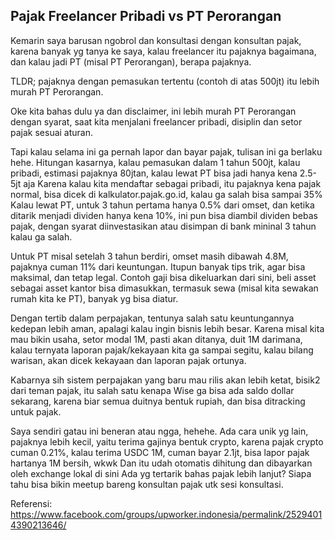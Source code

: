 ## Pajak Freelancer Pribadi vs PT Perorangan
Kemarin saya barusan ngobrol dan konsultasi dengan konsultan pajak, karena banyak yg tanya ke saya, 
kalau freelancer itu pajaknya bagaimana, dan kalau jadi PT (misal PT Perorangan), berapa pajaknya.

TLDR; pajaknya dengan pemasukan tertentu (contoh di atas 500jt) itu lebih murah PT Perorangan.

Oke kita bahas dulu ya dan disclaimer, ini lebih murah PT Perorangan dengan syarat, 
saat kita menjalani freelancer pribadi, disiplin dan setor pajak sesuai aturan. 

Tapi kalau selama ini ga pernah lapor dan bayar pajak, tulisan ini ga berlaku hehe.
Hitungan kasarnya, kalau pemasukan dalam 1 tahun 500jt, kalau pribadi, estimasi pajaknya 80jtan, 
kalau lewat PT bisa jadi hanya kena 2.5-5jt aja Karena kalau kita mendaftar sebagai pribadi, 
itu pajaknya kena pajak normal, bisa dicek di kalkulator.pajak.go.id, kalau ga salah bisa sampai 35%
Kalau lewat PT, untuk 3 tahun pertama hanya 0.5% dari omset, dan ketika ditarik menjadi dividen hanya kena 10%, 
ini pun bisa diambil dividen bebas pajak, dengan syarat diinvestasikan atau disimpan di bank mininal 3 tahun kalau ga salah. 

Untuk PT misal setelah 3 tahun berdiri, omset masih dibawah 4.8M, pajaknya cuman 11% dari keuntungan. 
Itupun banyak tips trik, agar bisa maksimal, dan tetap legal. Contoh gaji bisa dikeluarkan dari sini, 
beli asset sebagai asset kantor bisa dimasukkan, termasuk sewa (misal kita sewakan rumah kita ke PT), 
banyak yg bisa diatur.

Dengan tertib dalam perpajakan, tentunya salah satu keuntungannya kedepan lebih aman, 
apalagi kalau ingin bisnis lebih besar. Karena misal kita mau bikin usaha, setor modal 1M, 
pasti akan ditanya, duit 1M darimana, kalau ternyata laporan pajak/kekayaan kita ga sampai segitu, 
kalau bilang warisan, akan dicek kekayaan dan laporan pajak ortunya. 

Kabarnya sih sistem perpajakan yang baru mau rilis akan lebih ketat, bisik2 dari teman pajak, 
itu salah satu kenapa Wise ga bisa ada saldo dollar sekarang, karena biar semua duitnya bentuk rupiah, dan bisa ditracking untuk pajak. 

Saya sendiri gatau ini beneran atau ngga, hehehe. 
Ada cara unik yg lain, pajaknya lebih kecil, yaitu terima gajinya bentuk crypto, karena pajak crypto cuman 0.21%, kalau terima USDC 1M, cuman bayar 2.1jt, bisa lapor pajak hartanya 1M bersih, wkwk
Dan itu udah otomatis dihitung dan dibayarkan oleh exchange lokal di sini
Ada yg tertarik bahas pajak lebih lanjut? Siapa tahu bisa bikin meetup bareng konsultan pajak utk sesi konsultasi.

Referensi: https://www.facebook.com/groups/upworker.indonesia/permalink/25294014390213646/
